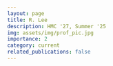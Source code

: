 ```yaml
---
layout: page
title: R. Lee
description: HMC '27, Summer '25
img: assets/img/prof_pic.jpg
importance: 2
category: current
related_publications: false
---
```

